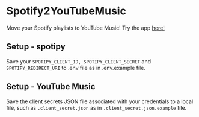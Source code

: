 # Spotify2YouTubeMusic
Move your Spotify playlists to YouTube Music! Try the app [here!](https://spotify2youtubemusic.herokuapp.com/)

## Setup - spotipy

Save your `SPOTIPY_CLIENT_ID, SPOTIPY_CLIENT_SECRET` and `SPOTIPY_REDIRECT_URI` to .env file as in .env.example file. 

## Setup - YouTube Music

Save the client secrets JSON file associated with your credentials to a local file, such as `.client_secret.json` as in `.client_secret.json.example` file. 
